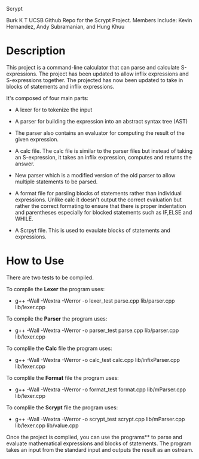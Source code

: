  Scrypt

Burk K T UCSB Github Repo for the Scrypt Project. Members Include: Kevin Hernandez, Andy Subramanian, and Hung Khuu


# Description

This project is a command-line calculator that can parse and calculate S-expressions. The project has been updated to allow inflix expressions and S-expressions together. The projected has now been updated to take in blocks of statements and inflix expressions.


It's composed of four main parts:

- A lexer for to tokenize the input

- A parser for building the expression into an abstract syntax tree (AST)

- The parser also contains an evaluator for computing the result of the given expression.

- A calc file. The calc file is similar to the parser files but instead of taking an S-expression, it takes an inflix expression, computes and returns the answer.

- New parser which is a modified version of the old parser to allow multiple statements to be parsed.
  
- A format file for parsiing blocks of statements rather than individual expressions. Unlike calc it doesn't output the correct evaluation but rather the correct formating to ensure that there is proper indentation and parentheses especially for blocked statements such as IF,ELSE and WHILE.

- A Scrpyt file. This is used to evaulate blocks of statements and expressions.


# How to Use

There are two tests to be compiled.


To compile the **Lexer** the program uses:

- g++ -Wall -Wextra -Werror -o lexer_test parse.cpp lib/parser.cpp lib/lexer.cpp


To compile the **Parser** the program uses:

- g++ -Wall -Wextra -Werror -o parser_test parse.cpp lib/parser.cpp lib/lexer.cpp


To complile the **Calc** file the program uses:

- g++ -Wall -Wextra -Werror -o calc_test calc.cpp lib/infixParser.cpp lib/lexer.cpp


To complile the **Format** file the program uses:
- g++ -Wall -Wextra -Werror -o format_test format.cpp lib/mParser.cpp lib/lexer.cpp

To complile the **Scrypt** file the program uses:
- g++ -Wall -Wextra -Werror -o scrypt_test scrypt.cpp lib/mParser.cpp lib/lexer.cpp lib/value.cpp

Once the project is complied, you can use the programs**  to parse and evaluate mathematical expressions and blocks of statements. The program takes an input from the standard input and outputs the result as an ostream.